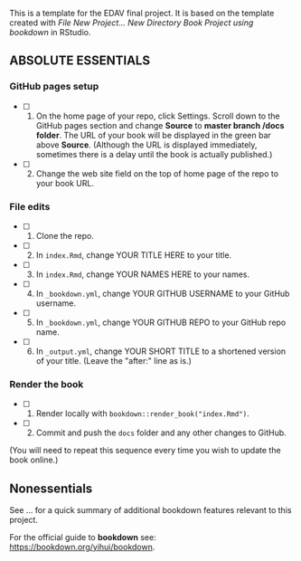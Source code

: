 This is a template for the EDAV final project. It is based on the template created with *File   New Project... New Directory    Book Project using bookdown* in RStudio. 

## ABSOLUTE ESSENTIALS

### GitHub pages setup

- [ ] 1. On the home page of your repo, click Settings. Scroll down to the GitHub pages section and change **Source** to **master branch /docs folder**.  The URL of your book will be displayed in the green bar above **Source**. (Although the URL is displayed immediately, sometimes there is a delay until the book is actually published.)

- [ ] 2. Change the web site field on the top of home page of the repo to your book URL.

### File edits

- [ ] 1. Clone the repo.

- [ ] 2. In `index.Rmd`, change YOUR TITLE HERE to your title.

- [ ] 3. In `index.Rmd`, change YOUR NAMES HERE to your names.

- [ ] 4. In `_bookdown.yml`, change YOUR GITHUB USERNAME to your GitHub username.

- [ ] 5. In `_bookdown.yml`, change YOUR GITHUB REPO to your GitHub repo name.

- [ ] 6. In `_output.yml`, change YOUR SHORT TITLE to a shortened version of your title. (Leave the "after:" line as is.)

### Render the book

- [ ] 1. Render locally with `bookdown::render_book("index.Rmd")`.

- [ ] 2. Commit and push the `docs` folder and any other changes to GitHub. 

(You will need to repeat this sequence every time you wish to update the book online.)


## Nonessentials

See ... for a quick summary of additional bookdown features relevant to this project.

For the official guide to **bookdown** see: https://bookdown.org/yihui/bookdown.

